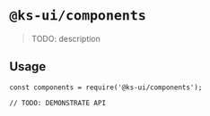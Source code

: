 # `@ks-ui/components`

> TODO: description

## Usage

```
const components = require('@ks-ui/components');

// TODO: DEMONSTRATE API
```

